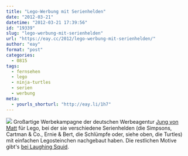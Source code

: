 ```yaml
---
title: "Lego-Werbung mit Serienhelden"
date: "2012-03-21"
datetime: "2012-03-21 17:39:56"
id: "19339"
slug: "lego-werbung-mit-serienhelden"
url: "https://eay.cc/2012/lego-werbung-mit-serienhelden/"
author: "eay"
format: "post"
categories:
  - 0815
tags:
  - fernsehen
  - lego
  - ninja-turtles
  - serien
  - werbung
meta:
  - yourls_shorturl: "http://eay.li/1h7"
---
```


![](https://eay.cc/uploads/2012/legoimagine.jpg) Großartige Werbekampagne der deutschen Werbeagentur [Jung von Matt](http://www.jvm.com/) für Lego, bei der sie verschiedene Serienhelden (die Simpsons, Cartman & Co., Ernie & Bert, die Schlümpfe oder, siehe oben, die Turtles) mit einfachen Legosteinchen nachgebaut haben. Die restlichen Motive gibt's [bei Laughing Squid](http://laughingsquid.com/lego-tv-show-characters/).
